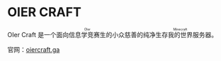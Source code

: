 # OIER CRAFT

OIer Craft 是一个面向<ruby>信息学竞赛生<rt>OIer</rt></ruby>的小众慈善的纯净生存<ruby>我的世界<rt>Minecraft</rt></ruby>服务器。

官网：[oiercraft.ga](https://oiercraft.ga)